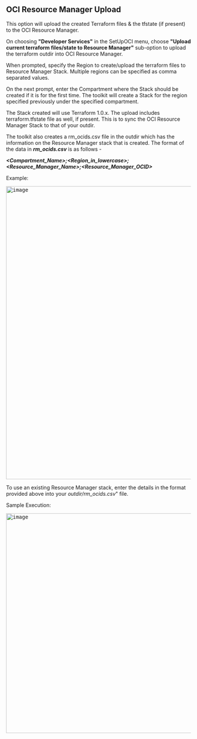 ## OCI Resource Manager Upload


This option will upload the created Terraform files & the tfstate (if present) to the OCI Resource Manager.

On choosing **"Developer Services"** in the SetUpOCI menu, choose **"Upload current terraform files/state to Resource Manager"** sub-option to upload the terraform outdir into OCI Resource Manager.

When prompted, specify the Region to create/upload the terraform files to Resource Manager Stack. Multiple regions can be specified as comma separated values.

On the next prompt, enter the Compartment where the Stack should be created if it is for the first time. The toolkit will create a Stack for the region specified previously under the specified compartment.

The Stack created will use Terraform 1.0.x. The upload includes terraform.tfstate file as well, if present. This is to sync the OCI Resource Manager Stack to that of your outdir.

The toolkit also creates a rm_ocids.csv file in the outdir which has the information on the Resource Manager stack that is created. The format of the data in ***rm_ocids.csv*** is as follows - 

***_<Compartment_Name>;<Region_in_lowercase>;<Resource_Manager_Name>;<Resource_Manager_OCID>_***


Example:

<kbd>
<img width="800" alt="image" src="https://user-images.githubusercontent.com/122371432/214032479-a4754a66-dcf9-4540-a627-dcc8393a062b.png">
</kbd>

To use an existing Resource Manager stack, enter the details in the format provided above into your _outdir/rm_ocids.csv_" file. 


Sample Execution:

<kbd>
<img width="800" height="600" alt="image" src="https://user-images.githubusercontent.com/122371432/214032803-b31feff1-9949-459b-b2f4-4af35421436c.png">
</kbd>
